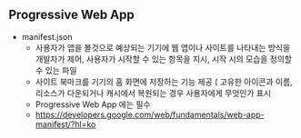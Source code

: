 ## Progressive Web App


* manifest.json 
    * 사용자가 앱을 볼것으로 예상되는 기기에 웹 앱이나 사이트를 나타내는 방식을 개발자가 제어, 사용자가 시작할 수 있는 항목을 지시, 시작 시의 모습을 정의할 수 있는 파일
    * 사이트 북마크를 기기의 홈 화면에 저장하는 기능 제공 ( 고유한 아이콘과 이름, 리소스가 다운되거나 캐시에서 복원되는 경우 사용자에게 무엇인가 표시
    * Progressive Web App 에는 필수
    * https://developers.google.com/web/fundamentals/web-app-manifest/?hl=ko